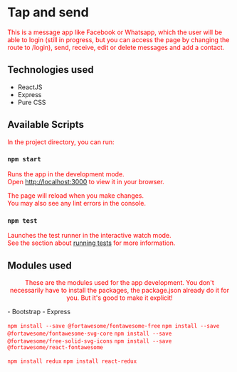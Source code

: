 <style>
  p {
    color: red;
  }
</style>

# Tap and send

This is a message app like Facebook or Whatsapp, which the user will be able to login (still in progress, but you can access the page by changing the route to /login), send, receive, edit or delete messages and add a contact.

## Technologies used
- ReactJS
- Express
- Pure CSS

## Available Scripts

In the project directory, you can run:

### `npm start`

Runs the app in the development mode.\
Open [http://localhost:3000](http://localhost:3000) to view it in your browser.

The page will reload when you make changes.\
You may also see any lint errors in the console.

### `npm test`

Launches the test runner in the interactive watch mode.\
See the section about [running tests](https://facebook.github.io/create-react-app/docs/running-tests) for more information.

## Modules used
<p align="center">These are the modules used for the app development. You don't necessarily have to install the packages, the package.json already do it for you. But it's good to make it explicit!</p>
- Bootstrap
- Express

`npm install --save @fortawesome/fontawesome-free`
`npm install --save @fortawesome/fontawesome-svg-core`
`npm install --save @fortawesome/free-solid-svg-icons`
`npm install --save @fortawesome/react-fontawesome`


`npm install redux`
`npm install react-redux`
